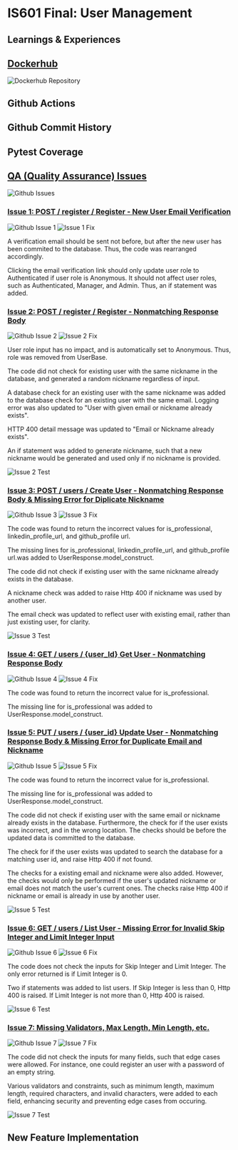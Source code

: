# IS601 Final: User Management

## Learnings & Experiences

## [Dockerhub](https://hub.docker.com/repository/docker/whua0/user_management_final/general)

![Dockerhub Repository](submissions/Dockerhub.png)

## Github Actions

## Github Commit History

## Pytest Coverage

## [QA (Quality Assurance) Issues](https://github.com/WHua0/user_management_final/issues?q=is%3Aissue+is%3Aclosed)

![Github Issues](submissions/Github%20Issues.png)

### [Issue 1: POST / register / Register - New User Email Verification](https://github.com/WHua0/user_management_final/issues/1)
![Github Issue 1](submissions/Github%20Issue%201.png)
![Issue 1 Fix](submissions/Github%20Issue%201%20Fix.png)

A verification email should be sent not before, but after the new user has been commited to the database. Thus, the code was rearranged accordingly.

Clicking the email verification link should only update user role to Authenticated if user role is Anonymous. It should not affect user roles, such as Authenticated, Manager, and Admin. Thus, an if statement was added.

### [Issue 2: POST / register / Register - Nonmatching Response Body](https://github.com/WHua0/user_management_final/issues/3)
![Github Issue 2](submissions/Github%20Issue%202.png)
![Issue 2 Fix](submissions/Github%20Issue%202%20Fix.png)

User role input has no impact, and is automatically set to Anonymous. Thus, role was removed from UserBase. 

The code did not check for existing user with the same nickname in the database, and generated a random nickname regardless of input.

A database check for an existing user with the same nickname was added to the database check for an existing user with the same email. Logging error was also updated to "User with given email or nickname already exists".

HTTP 400 detail message was updated to "Email or Nickname already exists".

An if statement was added to generate nickname, such that a new nickname would be generated and used only if no nickname is provided. 

![Issue 2 Test](submissions/Github%20Issue%202%20Test.png)

### [Issue 3: POST / users / Create User - Nonmatching Response Body & Missing Error for Diplicate Nickname](https://github.com/WHua0/user_management_final/issues/5)
![Github Issue 3](submissions/Github%20Issue%203.png)
![Issue 3 Fix](submissions/Github%20Issue%203%20Fix.png)

The code was found to return the incorrect values for is_professional, linkedin_profile_url, and github_profile url.

The missing lines for is_professional, linkedin_profile_url, and github_profile url.was added to UserResponse.model_construct.

The code did not check if existing user with the same nickname already exists in the database. 

A nickname check was added to raise Http 400 if nickname was used by another user.

The email check was updated to reflect user with existing email, rather than just existing user, for clarity. 


![Issue 3 Test](submissions/Github%20Issue%203%20Test.png)

### [Issue 4: GET / users / {user_Id} Get User - Nonmatching Response Body](https://github.com/WHua0/user_management_final/issues/7)
![Github Issue 4](submissions/Github%20Issue%204.png)
![Issue 4 Fix](submissions/Github%20Issue%204%20Fix.png)

The code was found to return the incorrect value for is_professional.

The missing line for is_professional was added to UserResponse.model_construct.

### [Issue 5: PUT / users / {user_id} Update User - Nonmatching Response Body & Missing Error for Duplicate Email and Nickname](https://github.com/WHua0/user_management_final/issues/9)
![Github Issue 5](submissions/Github%20Issue%205.png)
![Issue 5 Fix](submissions/Github%20Issue%205%20Fix.png)

The code was found to return the incorrect value for is_professional.

The missing line for is_professional was added to UserResponse.model_construct.

The code did not check if existing user with the same email or nickname already exists in the database. Furthermore, the check for if the user exists was incorrect, and in the wrong location. The checks should be before the updated data is committed to the database.

The check for if the user exists was updated to search the database for a matching user id, and raise Http 400 if not found.

The checks for a existing email and nickname were also added. However, the checks would only be performed if the user's updated nickname or email does not match the user's current ones. The checks raise Http 400 if nickname or email is already in use by another user.

![Issue 5 Test](submissions/Github%20Issue%205%20Test.png)

### [Issue 6: GET / users / List User - Missing Error for Invalid Skip Integer and Limit Integer Input](https://github.com/WHua0/user_management_final/issues/10)
![Github Issue 6](submissions/Github%20Issue%206.png)
![Issue 6 Fix](submissions/Github%20Issue%206%20Fix.png)

The code does not check the inputs for Skip Integer and Limit Integer. The only error returned is if Limit Integer is 0.

Two if statements was added to list users. If Skip Integer is less than 0, Http 400 is raised. If Limit Integer is not more than 0, Http 400 is raised.

![Issue 6 Test](submissions/Github%20Issue%206%20Test.png)

### [Issue 7: Missing Validators, Max Length, Min Length, etc.](https://github.com/WHua0/user_management_final/issues/15)
![Github Issue 7](submissions/Github%20Issue%207.png)
![Issue 7 Fix](submissions/Github%20Issue%20Fix%207.png)

The code did not check the inputs for many fields, such that edge cases were allowed. For instance, one could register an user with a password of an empty string.

Various validators and constraints, such as minimum length, maximum length, required characters, and invalid characters, were added to each field, enhancing security and preventing edge cases from occuring.

![Issue 7 Test](submissions/Github%20Issue%207%20Test.png)

## New Feature Implementation